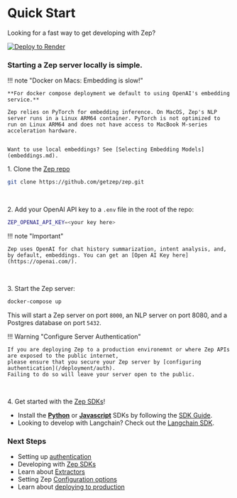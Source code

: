 # Quick Start

Looking for a fast way to get developing with Zep?

[![Deploy to Render](https://render.com/images/deploy-to-render-button.svg)](/deployment/render)

### Starting a Zep server locally is simple.

!!! note "Docker on  Macs: Embedding is slow!"

    **For docker compose deployment we default to using OpenAI's embedding service.**
    
    Zep relies on PyTorch for embedding inference. On MacOS, Zep's NLP server runs in a Linux ARM64 container. PyTorch is not optimized to run on Linux ARM64 and does not have access to MacBook M-series acceleration hardware.
    
    
    Want to use local embeddings? See [Selecting Embedding Models](embeddings.md).

1\. Clone the [Zep repo](https://github.com/getzep/zep)

```bash
git clone https://github.com/getzep/zep.git
```

&nbsp;

2\. Add your OpenAI API key to a `.env` file in the root of the repo:

```bash
ZEP_OPENAI_API_KEY=<your key here>
```

!!! note "Important"

    Zep uses OpenAI for chat history summarization, intent analysis, and, by default, embeddings. You can get an [Open AI Key here](https://openai.com/).

&nbsp;

3\. Start the Zep server:


```bash
docker-compose up
```

This will start a Zep server on port `8000`, an NLP server on port 8080, and a Postgres database on port `5432`.


!!! Warning "Configure Server Authentication"

    If you are deploying Zep to a production environemnt or where Zep APIs are exposed to the public internet, 
    please ensure that you secure your Zep server by [configuring authentication](/deployment/auth).
    Failing to do so will leave your server open to the public.

&nbsp;

4\. Get started with the [Zep SDKs](../sdk/index.md)!

- Install the **[Python](https://github.com/getzep/zep-python)** or **[Javascript](https://github.com/getzep/zep-js)** SDKs by following the [SDK Guide](/sdk/).
- Looking to develop with Langchain? Check out the [Langchain SDK](../sdk/langchain.md).



### Next Steps

- Setting up [authentication](auth.md)
- Developing with [Zep SDKs](../sdk/index.md)
- Learn about [Extractors](../sdk/extractors.md)
- Setting Zep [Configuration options](config.md)
- Learn about [deploying to production](production.md)
